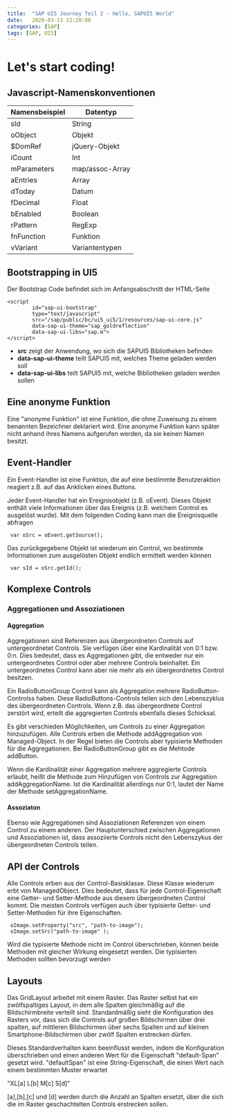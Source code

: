```yaml
---
title:  "SAP UI5 Journey Teil 2 - Hello, SAPUI5 World"
date:   2020-03-13 22:20:00
categories: [SAP]
tags: [SAP, UI5]
---
```



# Let's start coding!

## Javascript-Namenskonventionen

|Namensbeispiel   |Datentyp   | 
|-----------------|-----------|
|sId              |String          
|oObject          |Objekt
|$DomRef          |jQuery-Objekt
|iCount           |Int
|mParameters      |map/assoc-Array
|aEntries         |Array
|dToday           |Datum
|fDecimal         |Float
|bEnabled         |Boolean
|rPattern         |RegExp
|fnFunction       |Funktion
|vVariant         |Variantentypen


## Bootstrapping in UI5

Der Bootstrap Code befindet sich im Anfangsabschnitt der HTML-Seite

```
<script 
        id="sap-ui-bootstrap"
        type="text/javascript"
        src="/sap/public/bc/ui5_ui5/1/resources/sap-ui-core.js"
        data-sap-ui-theme="sap_goldreflection"
        data-sap-ui-libs="sap.m">
</script>
``` 

* **src** zeigt der Anwendung, wo sich die SAPUI5 Bibliotheken befinden
* **data-sap-ui-theme** teilt SAPUI5 mit, welches Theme geladen werden soll
* **data-sap-ui-libs** teilt SAPUI5 mit, welche Bibliotheken geladen werden sollen


## Eine anonyme Funktion

Eine "anonyme Funktion" ist eine Funktion, die ohne Zuweisung zu einem benannten Bezeichner deklariert wird. Eine anonyme Funktion kann später nicht anhand ihres Namens aufgerufen werden, da sie keinen Namen besitzt. 


## Event-Handler 

Ein Event-Handler ist eine Funktion, die auf eine bestimmte Benutzeraktion reagiert z.B. auf das Anklicken eines Buttons. 

Jeder Event-Handler hat ein Ereignisobjekt (z.B. oEvent). Dieses Objekt enthält viele Informationen über das Ereignis (z.B. welchem Control es ausgelöst wurde). Mit dem folgenden Coding kann man die Ereignisquelle abfragen

```
 var oSrc = oEvent.getSource();
````

Das zurückgegebene Objekt ist wiederum ein Control, wo bestimmte Informationen zum ausgelösten Objekt endlich ermittelt werden können

```
 var sId = oSrc.getId();
```

## Komplexe Controls

### Aggregationen und Assoziationen 

#### Aggregation

Aggregationen sind Referenzen aus übergeordneten Controls auf untergeordnetet Controls. Sie verfügen über eine Kardinalität von 0:1 bzw. 0:n. Dies bedeutet, dass es Aggregationen gibt, die entweder nur ein untergeordnetes Control oder aber mehrere Controls beinhaltet. Ein untergeordnetes Control kann aber nie mehr als ein übergeordnetes Control besitzen. 

Ein RadioButtonGroup Control kann als Aggregation mehrere RadioButton-Controlss haben. Diese RadioButtons-Controls teilen sich den Lebenszyklus des übergeordneten Controls. Wenn z.B. das übergeordnete Control zerstört wird, erteilt die aggregierten Controls ebenfalls dieses Schicksal.

Es gibt verschieden Möglichkeiten, um Controls zu einer Aggregation hinzuzufügen. Alle Controls erben die Methode addAggregation von Managed-Object. In der Regel bieten die Controls aber typisierte Methoden für die Aggregationen. Bei RadioButtonGroup gibt es die Mehtode addButton.

Wenn die Kardinalität einer Aggregation mehrere aggregierte Controls erlaubt, heißt die Methode zum Hinzufügen von Controls zur Aggregation addAggregationName. Ist die Kardinalität allerdings nur 0:1, lautet der Name der Methode setAggregationName.

#### Assoziaton 

Ebenso wie Aggregationen sind Assoziationen Referenzen von einem Control zu einem anderen. Der Hauptunterschied zwischen Aggregationen und Assoziationen ist, dass assoziierte Controls nicht den Lebenszykus der übergeordneten Controls teilen.


## API der Controls

Alle Controls erben aus der Control-Basisklasse. Diese Klasse wiederum erbt von ManagedObject. Dies bedeutet, dass für jede Control-Eigenschaft eine Getter- und Setter-Methode aus diesem übergeordneten Control kommt. Die meisten Controls verfügen auch über typisierte Getter- und Setter-Methoden für ihre Eigenschaften.

```
 oImage.setProperty("src", "path-to-image");
 oImage.setSrc("path-to-image" );
```

Wird die typisierte Methode nicht im Control überschrieben, können beide Methoden mit gleicher Wirkung eingesetzt werden. Die typisierten Methoden sollten bevorzugt werden


## Layouts

Das GridLayout arbeitet mit einem Raster. Das Raster selbst hat ein zwölfspaltiges Layout, in dem alle Spalten gleichmäßig auf die Bildschirmbreite verteilt sind. Standardmäßig sieht die Konfiguration des Rasters vor, dass sich die Controls auf großen Bildschirmen über drei spalten, auf mittleren Bildschirmen über sechs Spalten und auf kleinen Smartphone-Bildschirmen über zwölf Spalten erstrecken dürfen.

Dieses Standardverhalten kann beeinflusst werden, indem die Konfiguration überschrieben und einen anderen Wert für die Eigenschaft "default-Span" gesetzt wird. "defaultSpan" ist eine String-Eigenschaft, die einen Wert nach einem bestimmten Muster erwartet 

"XL[a] L[b] M[c] S[d]"

[a],[b],[c] und [d] werden durch die Anzahl an Spalten ersetzt, über die sich die im Raster geschachtelten Controls erstrecken sollen.